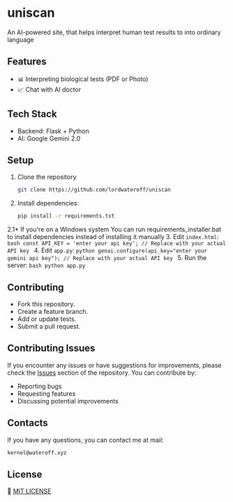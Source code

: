 # uniscan

An AI-powered site, that helps interpret human test results to into ordinary language

## Features

- 📊 Interpreting biological tests (PDF or Photo)
- 📈 Chat with AI doctor

## Tech Stack

- Backend: Flask + Python
- AI: Google Gemini 2.0

## Setup

1. Clone the repository
    ```bash
    git clone https://github.com/lordwateroff/uniscan
    ```
2. Install dependencies:
    ```bash
    pip install -r requirements.txt
    ```
2.1* If you're on a Windows system
    You can run requirements_installer.bat to install dependencies instead of installing it manually
3. Edit `index.html`:
    ```bash
    const API_KEY = 'enter your api key'; // Replace with your actual API key
    ```
4. Edit `app.py`:
    ```python
    genai.configure(api_key="enter your gemini api key"); // Replace with your actual API key
    ```
5. Run the server:
    ```bash
    python app.py
    ```

## Contributing

- Fork this repository.
- Create a feature branch.
- Add or update tests.
- Submit a pull request.

## Contributing Issues

If you encounter any issues or have suggestions for improvements, please check the [Issues](https://github.com/lordwateroff/uniscan/issues) section of the repository. You can contribute by:

- Reporting bugs
- Requesting features
- Discussing potential improvements

## Contacts

If you have any questions, you can contact me at mail:

```bash
kernel@wateroff.xyz
```

## License

📃 [MIT LICENSE](LICENSE)
